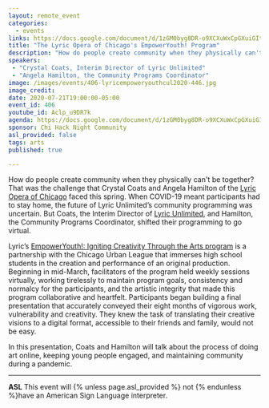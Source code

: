 ```yaml
---
layout: remote_event
categories:
  - events
links: https://docs.google.com/document/d/1zGM0byg8DR-o9XCXuWxCpGXuiGItE9ve-wQRsskOOww/edit?usp=sharing
title: "The Lyric Opera of Chicago's EmpowerYouth! Program"
description: "How do people create community when they physically can't be together? That was the challenge that Crystal Coats and Angela Hamilton of the Lyric Opera of Chicago faced this spring. When COVID-19 meant participants had to stay home, the future of Lyric Unlimited’s community programming was uncertain. In this presentation, Coats and Hamilton will talk about the process of doing art online, keeping young people engaged, and maintaining community during a pandemic."
speakers:
 - "Crystal Coats, Interim Director of Lyric Unlimited"
 - "Angela Hamilton, the Community Programs Coordinator"
image: /images/events/406-lyricempoweryouthcul2020-446.jpg
image_credit:
date: 2020-07-21T19:00:00-05:00
event_id: 406
youtube_id: Aclp_u9DR7k
agenda: https://docs.google.com/document/d/1zGM0byg8DR-o9XCXuWxCpGXuiGItE9ve-wQRsskOOww/edit
sponsor: Chi Hack Night Community
asl_provided: false
tags: arts
published: true

---
```


How do people create community when they physically can't be together? That was the challenge that Crystal Coats and Angela Hamilton of the [Lyric Opera of Chicago](https://www.lyricopera.org/) faced this spring. When COVID-19 meant participants had to stay home, the future of Lyric Unlimited’s community programming was uncertain. But Coats, the Interim Director of [Lyric Unlimited](https://www.lyricopera.org/lyric-unlimited/), and Hamilton, the Community Programs Coordinator, shifted their programming to go virtual.

Lyric’s [EmpowerYouth!: Igniting Creativity Through the Arts program](https://www.lyricopera.org/lyric-unlimited/community-programs/empoweryouth/) is a partnership with the Chicago Urban League that immerses high school students in the creation and performance of an original production. Beginning in mid-March, facilitators of the program held weekly sessions virtually, working tirelessly to maintain program goals, consistency and normalcy for the participants, and the artistic integrity that made this program collaborative and heartfelt. Participants began building a final presentation that accurately conveyed their eight months of vigorous work, vulnerability and creativity. They knew the task of translating their creative visions to a digital format, accessible to their friends and family, would not be easy.

In this presentation, Coats and Hamilton will talk about the process of doing art online, keeping young people engaged, and maintaining community during a pandemic.

---

**ASL** This event will {% unless page.asl_provided %} not {% endunless %}have an American Sign Language interpreter.
